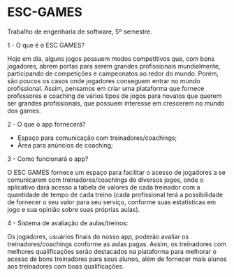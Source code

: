 # ESC-GAMES
Trabalho de engenharia de software, 5º semestre.

1 - O que é o ESC GAMES?

Hoje em dia, alguns jogos possuem modos competitivos que, com bons jogadores, abrem portas para serem grandes profissionais mundialmente, participando de competições e campeonatos ao redor do mundo. Porém, são poucos os casos onde jogadores conseguem entrar no mundo profissional. Assim, pensamos em criar uma plataforma que fornece professores e coaching de vários tipos de jogos para novatos que querem ser grandes profissionais, que possuem interesse em crescerem no mundo dos games.

2 - O que o app fornecerá?
  - Espaço para comunicação com treinadores/coachings;
  - Área para anúncios de coaching;

3 - Como funcionará o app?

O ESC GAMES fornece um espaço para facilitar o acesso de jogadores a se comunicarem com treinadores/coachings de diversos jogos, onde o aplicativo dará acesso a tabela de valores de cada treinador com a quantidade de tempo de cada treino (cada profissional terá a possibilidade de fornecer o seu valor para seu serviço, conforme suas estatísticas em jogo e sua opinião sobre suas próprias aulas).

4 - Sistema de avaliação de aulas/treinos:

Os jogadores, usuários finais do nosso app, poderão avaliar os treinadores/coachings conforme as aulas pagas. Assim, os treinadores com melhores qualificações serão destacados na plataforma para melhorar o acesso de bons treinadores para seus alunos, além de fornecer mais alunos aos treinadores com boas qualificações.
